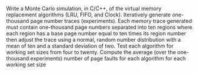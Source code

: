 Write a Monte Carlo simulation, in C/C++, of the virtual memory replacement algorithms (LRU, FIFO, and Clock). 
Iteratively generate one-thousand page number traces (experiments). 
Each memory trace generated must contain one-thousand page numbers separated into ten regions where each region has a base page number equal to ten times its region number then adjust the trace using a normal, random number distribution with a mean of ten and a standard deviation of two. 
Test each algorithm for working set sizes from four to twenty. Compute the average (over the one-thousand experiments) number of page faults for each algorithm for each working set size